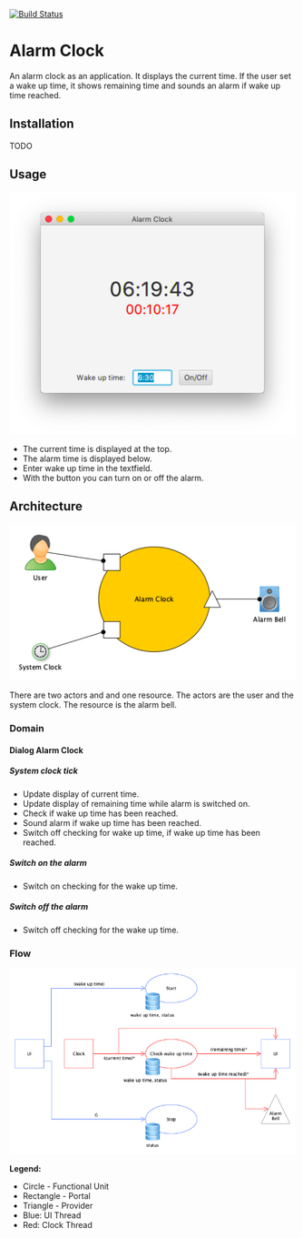 [![Build Status](https://travis-ci.org/falkoschumann/java-alarm-clock.svg?branch=master)](https://travis-ci.org/falkoschumann/java-alarm-clock)

# Alarm Clock

An alarm clock as an application. It displays the current time. If the user set a wake up time, it shows remaining time and sounds an alarm if
wake up time reached.

## Installation

TODO

## Usage

![Screenshot](doc/screenshot.png)

*   The current time is displayed at the top.
*   The alarm time is displayed below.
*   Enter wake up time in the textfield.
*   With the button you can turn on or off the alarm.

## Architecture

![Context](doc/context.png)

There are two actors and and one resource. The actors are the user and the system clock. The resource is the alarm bell.   

### Domain

#### Dialog Alarm Clock

##### System clock tick

*   Update display of current time.
*   Update display of remaining time while alarm is switched on.
*   Check if wake up time has been reached.
*   Sound alarm if wake up time has been reached.
*   Switch off checking for wake up time, if wake up time has been reached.

##### Switch on the alarm

*   Switch on checking for the wake up time.

##### Switch off the alarm

*   Switch off checking for the wake up time.

### Flow

![Flow Design](doc/flow-design.png)

__Legend:__

*   Circle - Functional Unit
*   Rectangle - Portal
*   Triangle - Provider
*   Blue: UI Thread
*   Red: Clock Thread
